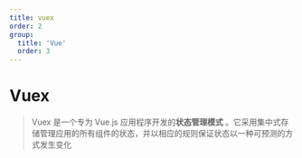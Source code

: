 ```yaml
---
title: vuex
order: 2
group:
  title: 'Vue'
  order: 3
---
```


# Vuex

> Vuex 是一个专为 Vue.js 应用程序开发的**状态管理模式** 。它采用集中式存储管理应用的所有组件的状态，并以相应的规则保证状态以一种可预测的方式发生变化

